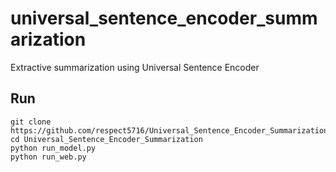 # universal_sentence_encoder_summarization
Extractive summarization using Universal Sentence Encoder


## Run
```
git clone https://github.com/respect5716/Universal_Sentence_Encoder_Summarization.git
cd Universal_Sentence_Encoder_Summarization
python run_model.py
python run_web.py
```